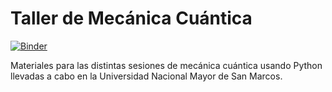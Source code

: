 # Taller de Mecánica Cuántica

[![Binder](https://mybinder.org/badge_logo.svg)](https://mybinder.org/v2/gh/PCPUNMSM/mecanica-cuantica/master)

Materiales para las distintas sesiones de mecánica cuántica usando Python llevadas a cabo en la Universidad Nacional Mayor de San Marcos.
